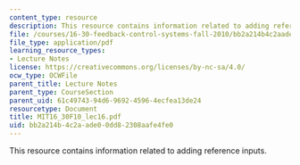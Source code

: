 ```yaml
---
content_type: resource
description: This resource contains information related to adding reference inputs.
file: /courses/16-30-feedback-control-systems-fall-2010/bb2a214b4c2aade00dd82308aafe4fe0_MIT16_30F10_lec16.pdf
file_type: application/pdf
learning_resource_types:
- Lecture Notes
license: https://creativecommons.org/licenses/by-nc-sa/4.0/
ocw_type: OCWFile
parent_title: Lecture Notes
parent_type: CourseSection
parent_uid: 61c49743-94d6-9692-4596-4ecfea13de24
resourcetype: Document
title: MIT16_30F10_lec16.pdf
uid: bb2a214b-4c2a-ade0-0dd8-2308aafe4fe0
---
```

This resource contains information related to adding reference inputs.